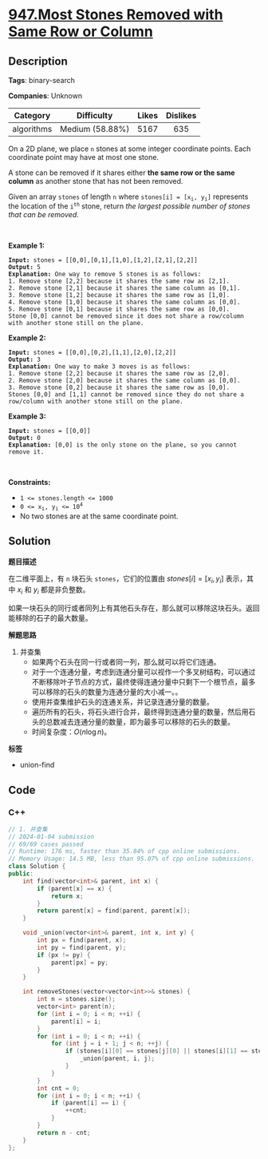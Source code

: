 # [947.Most Stones Removed with Same Row or Column](https://leetcode.com/problems/most-stones-removed-with-same-row-or-column/description/)

## Description

**Tags**: binary-search

**Companies**: Unknown

|  Category  |   Difficulty    | Likes | Dislikes |
| :--------: | :-------------: | :---: | :------: |
| algorithms | Medium (58.88%) | 5167  |   635    |

<p>On a 2D plane, we place <code>n</code> stones at some integer coordinate points. Each coordinate point may have at most one stone.</p>
<p>A stone can be removed if it shares either <strong>the same row or the same column</strong> as another stone that has not been removed.</p>
<p>Given an array <code>stones</code> of length <code>n</code> where <code>stones[i] = [x<sub>i</sub>, y<sub>i</sub>]</code> represents the location of the <code>i<sup>th</sup></code> stone, return <em>the largest possible number of stones that can be removed</em>.</p>
<p>&nbsp;</p>
<p><strong class="example">Example 1:</strong></p>
<pre><code><strong>Input:</strong> stones = [[0,0],[0,1],[1,0],[1,2],[2,1],[2,2]]
<strong>Output:</strong> 5
<strong>Explanation:</strong> One way to remove 5 stones is as follows:
1. Remove stone [2,2] because it shares the same row as [2,1].
2. Remove stone [2,1] because it shares the same column as [0,1].
3. Remove stone [1,2] because it shares the same row as [1,0].
4. Remove stone [1,0] because it shares the same column as [0,0].
5. Remove stone [0,1] because it shares the same row as [0,0].
Stone [0,0] cannot be removed since it does not share a row/column with another stone still on the plane.</code></pre>
<p><strong class="example">Example 2:</strong></p>
<pre><code><strong>Input:</strong> stones = [[0,0],[0,2],[1,1],[2,0],[2,2]]
<strong>Output:</strong> 3
<strong>Explanation:</strong> One way to make 3 moves is as follows:
1. Remove stone [2,2] because it shares the same row as [2,0].
2. Remove stone [2,0] because it shares the same column as [0,0].
3. Remove stone [0,2] because it shares the same row as [0,0].
Stones [0,0] and [1,1] cannot be removed since they do not share a row/column with another stone still on the plane.</code></pre>
<p><strong class="example">Example 3:</strong></p>
<pre><code><strong>Input:</strong> stones = [[0,0]]
<strong>Output:</strong> 0
<strong>Explanation:</strong> [0,0] is the only stone on the plane, so you cannot remove it.</code></pre>
<p>&nbsp;</p>
<p><strong>Constraints:</strong></p>
<ul>
  <li><code>1 &lt;= stones.length &lt;= 1000</code></li>
  <li><code>0 &lt;= x<sub>i</sub>, y<sub>i</sub> &lt;= 10<sup>4</sup></code></li>
  <li>No two stones are at the same coordinate point.</li>
</ul>

## Solution

**题目描述**

在二维平面上，有 `n` 块石头 `stones`，它们的位置由 $stones[i] = [x_i, y_i]$ 表示，其中 $x_i$ 和 $y_i$ 都是非负整数。

如果一块石头的同行或者同列上有其他石头存在，那么就可以移除这块石头。返回能移除的石子的最大数量。

**解题思路**

1. 并查集
   - 如果两个石头在同一行或者同一列，那么就可以将它们连通。
   - 对于一个连通分量，考虑到连通分量可以视作一个多叉树结构，可以通过不断移除叶子节点的方式，最终使得连通分量中只剩下一个根节点，最多可以移除的石头的数量为连通分量的大小减一。。
   - 使用并查集维护石头的连通关系，并记录连通分量的数量。
   - 遍历所有的石头，将石头进行合并，最终得到连通分量的数量，然后用石头的总数减去连通分量的数量，即为最多可以移除的石头的数量。
   - 时间复杂度：$O(n\log n)$。

**标签**

- union-find

<!-- code start -->
## Code

### C++

```cpp
// 1. 并查集
// 2024-01-04 submission
// 69/69 cases passed
// Runtime: 176 ms, faster than 35.84% of cpp online submissions.
// Memory Usage: 14.5 MB, less than 95.07% of cpp online submissions.
class Solution {
public:
    int find(vector<int>& parent, int x) {
        if (parent[x] == x) {
            return x;
        }
        return parent[x] = find(parent, parent[x]);
    }

    void _union(vector<int>& parent, int x, int y) {
        int px = find(parent, x);
        int py = find(parent, y);
        if (px != py) {
            parent[px] = py;
        }
    }

    int removeStones(vector<vector<int>>& stones) {
        int n = stones.size();
        vector<int> parent(n);
        for (int i = 0; i < n; ++i) {
            parent[i] = i;
        }
        for (int i = 0; i < n; ++i) {
            for (int j = i + 1; j < n; ++j) {
                if (stones[i][0] == stones[j][0] || stones[i][1] == stones[j][1]) {
                    _union(parent, i, j);
                }
            }
        }
        int cnt = 0;
        for (int i = 0; i < n; ++i) {
            if (parent[i] == i) {
                ++cnt;
            }
        }
        return n - cnt;
    }
};
```

<!-- code end -->
